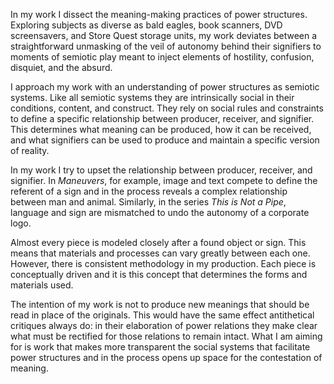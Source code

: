 In my work I dissect the meaning-making practices of power structures.
Exploring subjects as diverse as bald eagles, book scanners, DVD
screensavers, and Store Quest storage units, my work deviates between a
straightforward unmasking of the veil of autonomy behind their
signifiers to moments of semiotic play meant to inject elements of
hostility, confusion, disquiet, and the absurd.

I approach my work with an understanding of power structures as semiotic
systems. Like all semiotic systems they are intrinsically social in
their conditions, content, and construct. They rely on social rules and
constraints to define a specific relationship between producer,
receiver, and signifier. This determines what meaning can be produced,
how it can be received, and what signifiers can be used to produce and
maintain a specific version of reality.

In my work I try to upset the relationship between producer, receiver,
and signifier. In *Maneuvers*, for example, image and text compete to
define the referent of a sign and in the process reveals a complex
relationship between man and animal. Similarly, in the series *This is
Not a Pipe*, language and sign are mismatched to undo the autonomy of a
corporate logo.

Almost every piece is modeled closely after a found object or sign. This
means that materials and processes can vary greatly between each one.
However, there is consistent methodology in my production. Each piece is
conceptually driven and it is this concept that determines the forms and
materials used.

The intention of my work is not to produce new meanings that should be
read in place of the originals. This would have the same effect
antithetical critiques always do: in their elaboration of power
relations they make clear what must be rectified for those relations to
remain intact. What I am aiming for is work that makes more transparent
the social systems that facilitate power structures and in the process
opens up space for the contestation of meaning.
